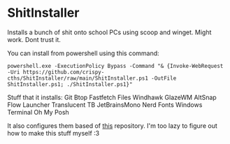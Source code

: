 # ShitInstaller
Installs a bunch of shit onto school PCs using scoop and winget. Might work. Dont trust it.


You can install from powershell using this command:
```
powershell.exe -ExecutionPolicy Bypass -Command "& {Invoke-WebRequest -Uri https://github.com/crispy-cths/ShitInstaller/raw/main/ShitInstaller.ps1 -OutFile ShitInstaller.ps1; ./ShitInstaller.ps1}"
```


Stuff that it installs:
Git
Btop
Fastfetch
Files
Windhawk
GlazeWM
AltSnap
Flow Launcher
Translucent TB
JetBrainsMono Nerd Fonts
Windows Terminal
Oh My Posh

It also configures them based of [this](https://github.com/ashish0kumar/windots) repository.
I'm too lazy to figure out how to make this stuff myself :3
